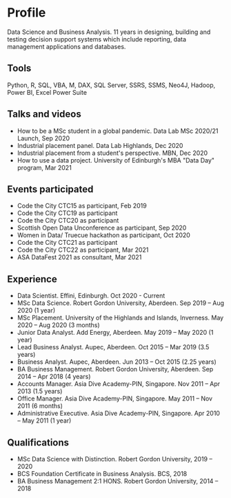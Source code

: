 # Profile
Data Science and Business Analysis.
11 years in designing, building and testing decision support systems which include reporting, data management applications and databases.

## Tools
Python, R, SQL, VBA, M, DAX, SQL Server, SSRS, SSMS, Neo4J, Hadoop, Power BI, Excel Power Suite

## Talks and videos
- How to be a MSc student in a global pandemic. Data Lab MSc 2020/21 Launch, Sep 2020
- Industrial placement panel. Data Lab Highlands, Dec 2020
- Industrial placement from a student's perspective. MBN, Dec 2020
- How to use a data project. University of Edinburgh's MBA "Data Day" program, Mar 2021

## Events participated
- Code the City CTC15 as participant, Feb 2019
- Code the City CTC19 as participant
- Code the City CTC20 as participant
- Scottish Open Data Unconference as participant, Sep 2020
- Women in Data/ Truecue hackathon as participant, Oct 2020
- Code the City CTC21 as participant
- Code the City CTC22 as participant, Mar 2021
- ASA DataFest 2021 as consultant, Mar 2021
 
## Experience
- Data Scientist. Effini, Edinburgh. Oct 2020 - Current
- MSc Data Science. Robert Gordon University, Aberdeen. Sep 2019 – Aug 2020 (1 year)
- MSc Placement. University of the Highlands and Islands, Inverness. May 2020 – Aug 2020 (3 months)
- Junior Data Analyst. Add Energy, Aberdeen. May 2019 – May 2020 (1 year)
- Lead Business Analyst. Aupec, Aberdeen. Oct 2015 – Mar 2019 (3.5 years)
- Business Analyst. Aupec, Aberdeen. Jun 2013 – Oct 2015 (2.25 years)
- BA Business Management. Robert Gordon University, Aberdeen. Sep 2014 – Apr 2018 (4 years)
- Accounts Manager. Asia Dive Academy-PIN, Singapore. Nov 2011 – Apr 2013 (1.5 years)
- Office Manager. Asia Dive Academy-PIN, Singapore. May 2011 – Nov 2011 (6 months)
- Administrative Executive. Asia Dive Academy-PIN, Singapore. Apr 2010 – May 2011 (1 year)

## Qualifications
- MSc Data Science with Distinction. Robert Gordon University, 2019 – 2020
- BCS Foundation Certificate in Business Analysis. BCS, 2018
- BA Business Management 2:1 HONS. Robert Gordon University, 2014 – 2018

